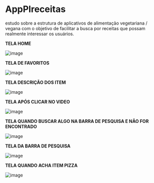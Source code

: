 # AppPlreceitas
estudo sobre a estrutura de aplicativos de alimentação vegetariana / vegana com o objetivo de facilitar a busca por receitas que possam realmente interessar os usuários.

**TELA HOME**

![image](https://user-images.githubusercontent.com/82341101/233800239-cba04542-f3fd-4540-be84-67a4da9696a3.png)

**TELA DE FAVORITOS**

![image](https://user-images.githubusercontent.com/82341101/233800297-76d9e365-358b-47e3-a257-e05b2b35e4fb.png)


**TELA DESCRIÇÃO DOS ITEM**

![image](https://user-images.githubusercontent.com/82341101/233800332-0d78d73b-ca55-4721-a147-6889e4e2892d.png)


**TELA APÓS CLICAR NO VIDEO**


![image](https://user-images.githubusercontent.com/82341101/233800343-8d1f4ef0-29b8-4361-bdd0-8732ab59d2c1.png)


**TELA QUANDO BUSCAR ALGO NA BARRA DE PESQUISA E NÃO FOR ENCONTRADO**

![image](https://user-images.githubusercontent.com/82341101/233800370-34e33b38-227a-4f4b-a2a9-87cd92a577ca.png)

**TELA DA BARRA DE PESQUISA**

![image](https://user-images.githubusercontent.com/82341101/233800394-fa4a70a9-ba55-4a6a-97a5-35d826234167.png)


**TELA QUANDO ACHA  ITEM PIZZA**

![image](https://user-images.githubusercontent.com/82341101/233800422-04aad600-0288-4fc9-b588-f2d1a2091115.png)


